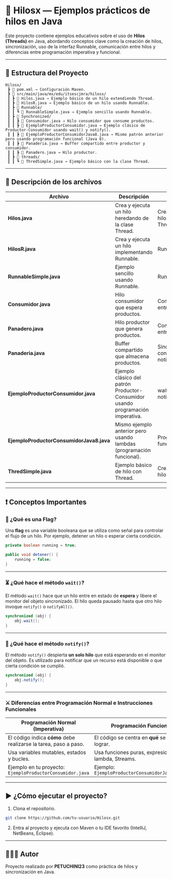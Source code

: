 # 🧵 Hilosx — Ejemplos prácticos de hilos en Java

Este proyecto contiene ejemplos educativos sobre el uso de **Hilos (Threads)** en Java, abordando conceptos clave como la creación de hilos, sincronización, uso de la interfaz Runnable, comunicación entre hilos y diferencias entre programación imperativa y funcional.

---

## 📂 Estructura del Proyecto

```
Hilosx/
 ┣ 📄 pom.xml → Configuración Maven.
 ┣ 📂 src/main/java/mx/edu/itsescjmra/hilosx/
 ┃ ┣ 📄 Hilos.java → Ejemplo básico de un hilo extendiendo Thread.
 ┃ ┣ 📄 HilosR.java → Ejemplo básico de un hilo usando Runnable.
 ┃ ┣ 📂 Runnable/
 ┃ ┃ ┗ 📄 RunnableSimple.java → Ejemplo sencillo usando Runnable.
 ┃ ┣ 📂 Synchronized/
 ┃ ┃ ┣ 📄 Consumidor.java → Hilo consumidor que consume productos.
 ┃ ┃ ┣ 📄 EjemploProductorConsumidor.java → Ejemplo clásico de Productor-Consumidor usando wait() y notify().
 ┃ ┃ ┣ 📄 EjemploProductorConsumidorJava8.java → Mismo patrón anterior pero usando programación funcional (Java 8).
 ┃ ┃ ┣ 📄 Panaderia.java → Buffer compartido entre productor y consumidor.
 ┃ ┃ ┣ 📄 Panadero.java → Hilo productor.
 ┃ ┣ 📂 threads/
 ┃ ┃ ┗ 📄 ThredSimple.java → Ejemplo básico con la clase Thread.
```

---

## 📝 Descripción de los archivos

| Archivo | Descripción | Tema |
|------|------|------|
| **Hilos.java** | Crea y ejecuta un hilo heredando de la clase Thread. | Creación de hilos con Thread. |
| **HilosR.java** | Crea y ejecuta un hilo implementando Runnable. | Runnable. |
| **RunnableSimple.java** | Ejemplo sencillo usando Runnable. | Runnable. |
| **Consumidor.java** | Hilo consumidor que espera productos. | Comunicación entre hilos. |
| **Panadero.java** | Hilo productor que genera productos. | Comunicación entre hilos. |
| **Panaderia.java** | Buffer compartido que almacena productos. | Sincronización con wait() y notify(). |
| **EjemploProductorConsumidor.java** | Ejemplo clásico del patrón Productor-Consumidor usando programación imperativa. | wait() y notify(). |
| **EjemploProductorConsumidorJava8.java** | Mismo ejemplo anterior pero usando lambdas (programación funcional). | Programación funcional. |
| **ThredSimple.java** | Ejemplo básico de hilo con Thread. | Creación de hilos. |

---

## ❗ Conceptos Importantes

### 🎯 ¿Qué es una Flag?

Una **flag** es una variable booleana que se utiliza como señal para controlar el flujo de un hilo. Por ejemplo, detener un hilo o esperar cierta condición.

```java
private boolean running = true;

public void detener() {
    running = false;
}
```

---

### ⏳ ¿Qué hace el método `wait()`?

El método `wait()` hace que un hilo entre en estado de **espera** y libere el monitor del objeto sincronizado. El hilo queda pausado hasta que otro hilo invoque `notify()` o `notifyAll()`.

```java
synchronized (obj) {
    obj.wait();
}
```

---

### 🚀 ¿Qué hace el método `notify()`?

El método `notify()` despierta **un solo hilo** que está esperando en el monitor del objeto. Es utilizado para notificar que un recurso está disponible o que cierta condición se cumplió.

```java
synchronized (obj) {
    obj.notify();
}
```

---

### ⚔️ Diferencias entre Programación Normal e Instrucciones Funcionales

| Programación Normal (Imperativa) | Programación Funcional |
|----------------------------------|------------------------|
| El código indica **cómo** debe realizarse la tarea, paso a paso. | El código se centra en **qué** se quiere lograr. |
| Usa variables mutables, estados y bucles. | Usa funciones puras, expresiones lambda, Streams. |
| Ejemplo en tu proyecto: `EjemploProductorConsumidor.java` | Ejemplo: `EjemploProductorConsumidorJava8.java` |

---

## ▶️ ¿Cómo ejecutar el proyecto?

1. Clona el repositorio.
```bash
git clone https://github.com/tu-usuario/Hilosx.git
```

2. Entra al proyecto y ejecuta con Maven o tu IDE favorito (IntelliJ, NetBeans, Eclipse).

---

## 👨🏻‍💻 Autor

Proyecto realizado por **PETUCHINI23** como práctica de hilos y sincronización en Java.
